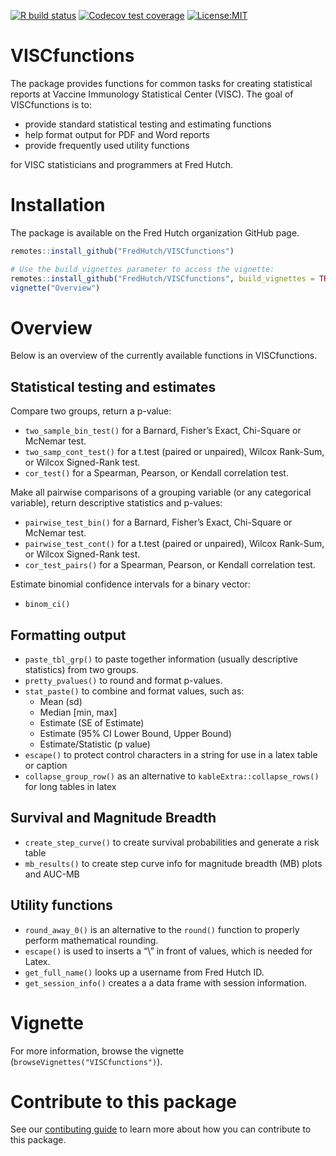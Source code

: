
<!-- badges: start -->

[![R build
status](https://github.com/FredHutch/VISCfunctions/workflows/R-CMD-check/badge.svg)](https://github.com/FredHutch/VISCfunctions/actions)
[![Codecov test
coverage](https://codecov.io/gh/FredHutch/VISCfunctions/graph/badge.svg)](https://app.codecov.io/gh/FredHutch/VISCfunctions)
[![License:MIT](https://img.shields.io/badge/License-MIT-yellow.svg)](https://opensource.org/licenses/MIT)
<!-- badges: end -->

# VISCfunctions

The package provides functions for common tasks for creating statistical
reports at Vaccine Immunology Statistical Center (VISC). The goal of
VISCfunctions is to:

-   provide standard statistical testing and estimating functions
-   help format output for PDF and Word reports
-   provide frequently used utility functions

for VISC statisticians and programmers at Fred Hutch.

# Installation

The package is available on the Fred Hutch organization GitHub page.

``` r
remotes::install_github("FredHutch/VISCfunctions")

# Use the build_vignettes parameter to access the vignette:
remotes::install_github("FredHutch/VISCfunctions", build_vignettes = TRUE)
vignette("Overview")
```

# Overview

Below is an overview of the currently available functions in
VISCfunctions.

## Statistical testing and estimates

Compare two groups, return a p-value:

-   `two_sample_bin_test()` for a Barnard, Fisher’s Exact, Chi-Square or
    McNemar test.
-   `two_samp_cont_test()` for a t.test (paired or unpaired), Wilcox
    Rank-Sum, or Wilcox Signed-Rank test.
-   `cor_test()` for a Spearman, Pearson, or Kendall correlation test.

Make all pairwise comparisons of a grouping variable (or any categorical
variable), return descriptive statistics and p-values:

-   `pairwise_test_bin()` for a Barnard, Fisher’s Exact, Chi-Square or
    McNemar test.
-   `pairwise_test_cont()` for a t.test (paired or unpaired), Wilcox
    Rank-Sum, or Wilcox Signed-Rank test.
-   `cor_test_pairs()` for a Spearman, Pearson, or Kendall correlation
    test.

Estimate binomial confidence intervals for a binary vector:

-   `binom_ci()`

## Formatting output

-   `paste_tbl_grp()` to paste together information (usually descriptive
    statistics) from two groups.
-   `pretty_pvalues()` to round and format p-values.
-   `stat_paste()` to combine and format values, such as:
    -   Mean (sd)
    -   Median \[min, max\]
    -   Estimate (SE of Estimate)
    -   Estimate (95% CI Lower Bound, Upper Bound)
    -   Estimate/Statistic (p value)
-   `escape()` to protect control characters in a string for use in a
    latex table or caption
-   `collapse_group_row()` as an alternative to
    `kableExtra::collapse_rows()` for long tables in latex

## Survival and Magnitude Breadth

-   `create_step_curve()` to create survival probabilities and generate
    a risk table
-   `mb_results()` to create step curve info for magnitude breadth (MB)
    plots and AUC-MB

## Utility functions

-   `round_away_0()` is an alternative to the `round()` function to
    properly perform mathematical rounding.
-   `escape()` is used to inserts a “\\” in front of values, which is
    needed for Latex.
-   `get_full_name()` looks up a username from Fred Hutch ID.
-   `get_session_info()` creates a a data frame with session
    information.

# Vignette

For more information, browse the vignette
(`browseVignettes("VISCfunctions")`).

# Contribute to this package

See our [contibuting guide](CONTRIBUTING.md) to learn more about how you
can contribute to this package.
